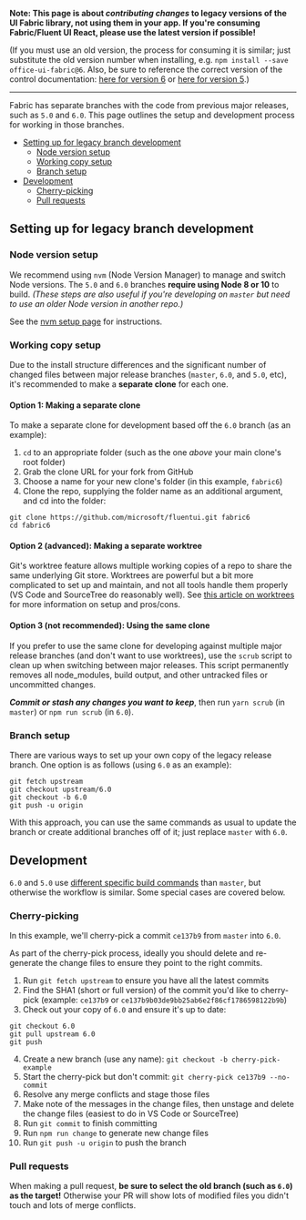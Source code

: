 **Note: This page is about _contributing changes_ to legacy versions of the UI Fabric library, not using them in your app. If you're consuming Fabric/Fluent UI React, please use the latest version if possible!**

(If you must use an old version, the process for consuming it is similar; just substitute the old version number when installing, e.g. `npm install --save office-ui-fabric@6`. Also, be sure to reference the correct version of the control documentation: [here for version 6](https://developer.microsoft.com/en-us/fluentui#/controls/web?fabricVer=6) or [here for version 5](https://developer.microsoft.com/en-us/fluentui#/components?fabricVer=5).)

---

Fabric has separate branches with the code from previous major releases, such as `5.0` and `6.0`. This page outlines the setup and development process for working in those branches.

- [Setting up for legacy branch development](#setting-up-for-legacy-branch-development)
  - [Node version setup](#node-version-setup)
  - [Working copy setup](#working-copy-setup)
  - [Branch setup](#branch-setup)
- [Development](#development)
  - [Cherry-picking](#cherry-picking)
  - [Pull requests](#pull-requests)

## Setting up for legacy branch development

### Node version setup

We recommend using `nvm` (Node Version Manager) to manage and switch Node versions. The `5.0` and `6.0` branches **require using Node 8 or 10** to build. _(These steps are also useful if you're developing on `master` but need to use an older Node version in another repo.)_

See the [nvm setup page](nvm-setup) for instructions.

### Working copy setup

Due to the install structure differences and the significant number of changed files between major release branches (`master`, `6.0`, and `5.0`, etc), it's recommended to make a **separate clone** for each one.

#### Option 1: Making a separate clone

To make a separate clone for development based off the `6.0` branch (as an example):

1. `cd` to an appropriate folder (such as the one _above_ your main clone's root folder)
2. Grab the clone URL for your fork from GitHub
3. Choose a name for your new clone's folder (in this example, `fabric6`)
4. Clone the repo, supplying the folder name as an additional argument, and cd into the folder:

```
git clone https://github.com/microsoft/fluentui.git fabric6
cd fabric6
```

#### Option 2 (advanced): Making a separate worktree

Git's worktree feature allows multiple working copies of a repo to share the same underlying Git store. Worktrees are powerful but a bit more complicated to set up and maintain, and not all tools handle them properly (VS Code and SourceTree do reasonably well). See [this article on worktrees](https://spin.atomicobject.com/2016/06/26/parallelize-development-git-worktrees/) for more information on setup and pros/cons.

#### Option 3 (not recommended): Using the same clone

If you prefer to use the same clone for developing against multiple major release branches (and don't want to use worktrees), use the `scrub` script to clean up when switching between major releases. This script permanently removes all node_modules, build output, and other untracked files or uncommitted changes.

_**Commit or stash any changes you want to keep**_, then run `yarn scrub` (in `master`) or `npm run scrub` (in `6.0`).

### Branch setup

There are various ways to set up your own copy of the legacy release branch. One option is as follows (using `6.0` as an example):

```
git fetch upstream
git checkout upstream/6.0
git checkout -b 6.0
git push -u origin
```

With this approach, you can use the same commands as usual to update the branch or create additional branches off of it; just replace `master` with `6.0`.

## Development

`6.0` and `5.0` use [different specific build commands](<Build-Commands-(5.0,-6.0-Branches)>) than `master`, but otherwise the workflow is similar. Some special cases are covered below.

### Cherry-picking

In this example, we'll cherry-pick a commit `ce137b9` from `master` into `6.0`.

As part of the cherry-pick process, ideally you should delete and re-generate the change files to ensure they point to the right commits.

1. Run `git fetch upstream` to ensure you have all the latest commits
2. Find the SHA1 (short or full version) of the commit you'd like to cherry-pick (example: `ce137b9` or `ce137b9b03de9bb25ab6e2f86cf1786598122b9b`)
3. Check out your copy of `6.0` and ensure it's up to date:

```
git checkout 6.0
git pull upstream 6.0
git push
```

4. Create a new branch (use any name): `git checkout -b cherry-pick-example`
5. Start the cherry-pick but don't commit: `git cherry-pick ce137b9 --no-commit`
6. Resolve any merge conflicts and stage those files
7. Make note of the messages in the change files, then unstage and delete the change files (easiest to do in VS Code or SourceTree)
8. Run `git commit` to finish committing
9. Run `npm run change` to generate new change files
10. Run `git push -u origin` to push the branch

### Pull requests

When making a pull request, **be sure to select the old branch (such as `6.0`) as the target!** Otherwise your PR will show lots of modified files you didn't touch and lots of merge conflicts.
